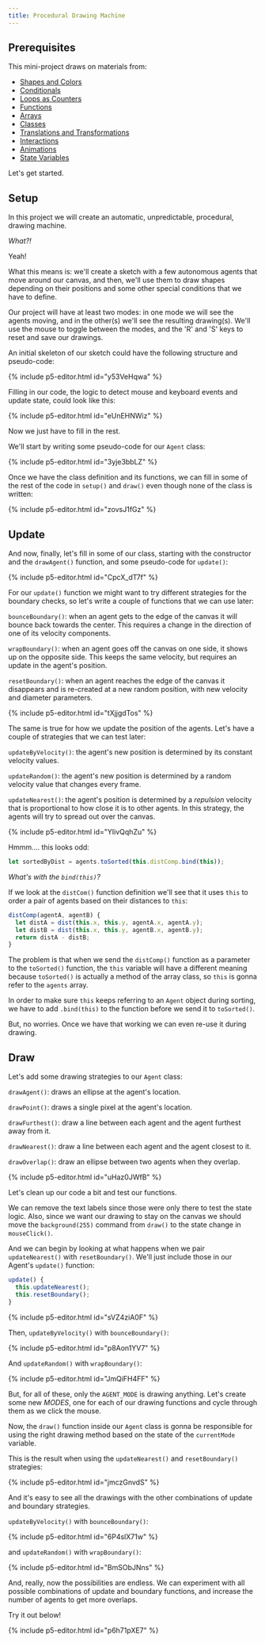 ```yaml
---
title: Procedural Drawing Machine
---
```


## Prerequisites

This mini-project draws on materials from:

- [Shapes and Colors](../../p5/drawing/)
- [Conditionals](../../p5/conditionals/)
- [Loops as Counters](../../p5/counters/)
- [Functions](../../p5/functions/)
- [Arrays](../../p5/arrays/)
- [Classes](../../p5/classes/)
- [Translations and Transformations](../../creative-coding/transformations/)
- [Interactions](../../creative-coding/interactions/)
- [Animations](../../creative-coding/animations/)
- [State Variables](../../creative-coding/state/)

Let's get started.

## Setup

In this project we will create an automatic, unpredictable, procedural, drawing machine.

*What?!*

Yeah!

What this means is: we'll create a sketch with a few autonomous agents that move around our canvas, and then, we'll use them to draw shapes depending on their positions and some other special conditions that we have to define.

Our project will have at least two modes: in one mode we will see the agents moving, and in the other(s) we'll see the resulting drawing(s). We'll use the mouse to toggle between the modes, and the 'R' and 'S' keys to reset and save our drawings.

An initial skeleton of our sketch could have the following structure and pseudo-code:

{% include p5-editor.html id="y53VeHqwa" %}

Filling in our code, the logic to detect mouse and keyboard events and update state, could look like this:

{% include p5-editor.html id="eUnEHNWiz" %}

Now we just have to fill in the rest.

We'll start by writing some pseudo-code for our `Agent` class:

{% include p5-editor.html id="3yje3bbLZ" %}

Once we have the class definition and its functions, we can fill in some of the rest of the code in `setup()` and `draw()` even though none of the class is written:

{% include p5-editor.html id="zovsJ1fGz" %}

## Update

And now, finally, let's fill in some of our class, starting with the constructor and the `drawAgent()` function, and some pseudo-code for `update()`:

{% include p5-editor.html id="CpcX_dT7f" %}

For our `update()` function we might want to try different strategies for the boundary checks, so let's write a couple of functions that we can use later:

`bounceBoundary()`: when an agent gets to the edge of the canvas it will bounce back towards the center. This requires a change in the direction of one of its velocity components.

`wrapBoundary()`: when an agent goes off the canvas on one side, it shows up on the opposite side. This keeps the same velocity, but requires an update in the agent's position.

`resetBoundary()`: when an agent reaches the edge of the canvas it disappears and is re-created at a new random position, with new velocity and diameter parameters.

{% include p5-editor.html id="tXjjgdTos" %}

The same is true for how we update the position of the agents. Let's have a couple of strategies that we can test later:

`updateByVelocity()`: the agent's new position is determined by its constant velocity values.

`updateRandom()`: the agent's new position is determined by a random velocity value that changes every frame.

`updateNearest()`: the agent's position is determined by a *repulsion* velocity that is proportional to how close it is to other agents. In this strategy, the agents will try to spread out over the canvas.

{% include p5-editor.html id="YIivQqhZu" %}

Hmmm.... this looks odd:
```js
let sortedByDist = agents.toSorted(this.distComp.bind(this));
```

*What's with the `bind(this)`?*

If we look at the `distCom()` function definition we'll see that it uses `this` to order a pair of agents based on their distances to `this`:
```js
distComp(agentA, agentB) {
  let distA = dist(this.x, this.y, agentA.x, agentA.y);
  let distB = dist(this.x, this.y, agentB.x, agentB.y);
  return distA - distB;
}
```

The problem is that when we send the `distComp()` function as a parameter to the `toSorted()` function, the `this` variable will have a different meaning because `toSorted()` is actually a method of the array class, so `this` is gonna refer to the `agents` array.

In order to make sure `this` keeps referring to an `Agent` object during sorting, we have to add `.bind(this)` to the function before we send it to `toSorted()`.

But, no worries. Once we have that working we can even re-use it during drawing.

## Draw

Let's add some drawing strategies to our `Agent` class:

`drawAgent()`: draws an ellipse at the agent's location.

`drawPoint()`: draws a single pixel at the agent's location.

`drawFurthest()`: draw a line between each agent and the agent furthest away from it.

`drawNearest()`: draw a line between each agent and the agent closest to it.

`drawOverlap()`: draw an ellipse between two agents when they overlap.


{% include p5-editor.html id="uHaz0JWfB" %}

Let's clean up our code a bit and test our functions.

We can remove the text labels since those were only there to test the state logic. Also, since we want our drawing to stay on the canvas we should move the `background(255)` command from `draw()` to the state change in `mouseClick()`.

And we can begin by looking at what happens when we pair `updateNearest()` with `resetBoundary()`. We'll just include those in our Agent's `update()` function:

```js
update() {
  this.updateNearest();
  this.resetBoundary();
}
```

{% include p5-editor.html id="sVZ4ziA0F" %}

Then, `updateByVelocity()` with `bounceBoundary()`:

{% include p5-editor.html id="p8Aon1YV7" %}

And `updateRandom()` with `wrapBoundary()`:

{% include p5-editor.html id="JmQiFH4FF" %}

But, for all of these, only the `AGENT_MODE` is drawing anything. Let's create some new *MODES*, one for each of our drawing functions and cycle through them as we click the mouse.

Now, the `draw()` function inside our `Agent` class is gonna be responsible for using the right drawing method based on the state of the `currentMode` variable.

This is the result when using the `updateNearest()` and `resetBoundary()` strategies:

{% include p5-editor.html id="jmczGnvdS" %}

And it's easy to see all the drawings with the other combinations of update and boundary strategies.

`updateByVelocity()` with `bounceBoundary()`:

{% include p5-editor.html id="6P4slX71w" %}

and `updateRandom()` with `wrapBoundary()`:

{% include p5-editor.html id="BmSObJNns" %}

And, really, now the possibilities are endless. We can experiment with all possible combinations of update and boundary functions, and increase the number of agents to get more overlaps.

Try it out below!

{% include p5-editor.html id="p6h71pXE7" %}

